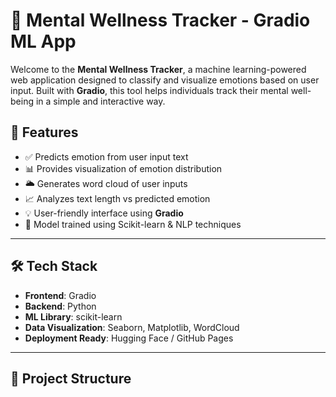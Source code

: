 # 🧠 Mental Wellness Tracker - Gradio ML App

Welcome to the **Mental Wellness Tracker**, a machine learning-powered web application designed to classify and visualize emotions based on user input. Built with **Gradio**, this tool helps individuals track their mental well-being in a simple and interactive way.

## 🚀 Features

- ✅ Predicts emotion from user input text
- 📊 Provides visualization of emotion distribution
- 🌥️ Generates word cloud of user inputs
- 📈 Analyzes text length vs predicted emotion
- 💡 User-friendly interface using **Gradio**
- 💾 Model trained using Scikit-learn & NLP techniques

---

## 🛠️ Tech Stack

- **Frontend**: Gradio
- **Backend**: Python
- **ML Library**: scikit-learn
- **Data Visualization**: Seaborn, Matplotlib, WordCloud
- **Deployment Ready**: Hugging Face / GitHub Pages

---

## 📂 Project Structure

